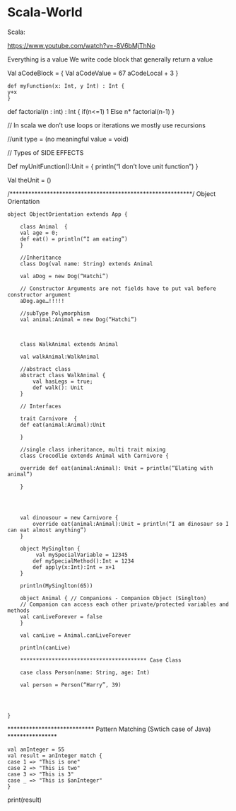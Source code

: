 # Scala-World
Scala:

https://www.youtube.com/watch?v=-8V6bMjThNo

Everything is a value
We write code block that generally return a value

Val aCodeBlock = {
	Val aCodeValue = 67
	aCodeLocal + 3
}

	def myFunction(x: Int, y Int) : Int {
	y+x
	}

def factorial(n : int) : Int {
if(n<=1) 1
Else n* factorial(n-1)
}

// In scala we don’t use loops or iterations we mostly use recursions

//unit type  = (no meaningful value = void)

// Types of SIDE EFFECTS

Def myUnitFunction():Unit = {
println(“I don’t love unit function”)
}

Val theUnit = ()



/***********************************************************/
Object Orientation


	object ObjectOrientation extends App {

		class Animal  {
		val age = 0;
		def eat() = println(“I am eating”)
		}

		//Inheritance
		class Dog(val name: String) extends Animal

		val aDog = new Dog(“Hatchi”)

		// Constructor Arguments are not fields have to put val before constructor argument
		aDog.age…!!!!!

		//subType Polymorphism
		val animal:Animal = new Dog(“Hatchi”)



		class WalkAnimal extends Animal
 		
		val walkAnimal:WalkAnimal 
		
		//abstract class
		abstract class WalkAnimal {
			val hasLegs = true;
			def walk(): Unit
		}

		// Interfaces

		trait Carnivore  {
		def eat(animal:Animal):Unit

		}

		//single class inheritance, multi trait mixing
		class Crocodlie extends Animal with Carnivore {
		
		override def eat(animal:Animal): Unit = println(“Elating with animal”)

		}
		
		


		val dinousour = new Carnivore {
			override eat(animal:Animal):Unit = println(“I am dinosaur so I can eat almost anything”)
		}

		object MySinglton {
 			 val mySpecialVariable = 12345
  			def mySpecialMethod():Int = 1234
  			def apply(x:Int):Int = x+1
		}
		
		println(MySinglton(65))

		object Animal { // Companions - Companion Object (Singlton)
  		// Companion can access each other private/protected variables and methods
  		val canLiveForever = false
		}

		val canLive = Animal.canLiveForever

		println(canLive)
		
		**************************************** Case Class

		case class Person(name: String, age: Int)

		val person = Person(“Harry”, 39)


		

	}
	
**************************** Pattern Matching (Swtich case of Java) ****************

```
val anInteger = 55
val result = anInteger match {
case 1 => "This is one"
case 2 => "This is two"
case 3 => "This is 3"
case _ => "This is $anInteger"
}
```
print(result)
